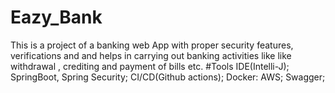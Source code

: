 # Eazy_Bank
This is a project of a banking web App with proper security features, verifications and and helps in carrying out banking activities like like withdrawal , crediting and payment of bills etc.
#Tools
IDE(Intelli-J); SpringBoot, Spring Security; CI/CD(Github actions); Docker: AWS; Swagger;
